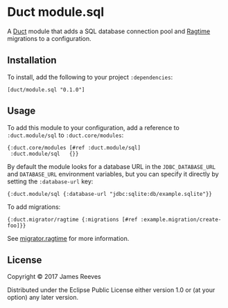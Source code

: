# Duct module.sql

A [Duct][] module that adds a SQL database connection pool and
[Ragtime][] migrations to a configuration.

[duct]:    https://github.com/duct-framework/duct
[ragtime]: https://github.com/weavejester/ragtime

## Installation

To install, add the following to your project `:dependencies`:

    [duct/module.sql "0.1.0"]

## Usage

To add this module to your configuration, add a reference to
`:duct.module/sql` to `:duct.core/modules`:

```edn
{:duct.core/modules [#ref :duct.module/sql]
 :duct.module/sql   {}}
```

By default the module looks for a database URL in the
`JDBC_DATABASE_URL` and `DATABASE_URL` environment variables, but you
can specify it directly by setting the `:database-url` key:

```edn
{:duct.module/sql {:database-url "jdbc:sqlite:db/example.sqlite"}}
```

To add migrations:

```edn
{:duct.migrator/ragtime {:migrations [#ref :example.migration/create-foo]}}
```

See [migrator.ragtime][] for more information.

[migrator.ragtime]: https://github.com/duct-framework/migrator.ragtime

## License

Copyright © 2017 James Reeves

Distributed under the Eclipse Public License either version 1.0 or (at
your option) any later version.
